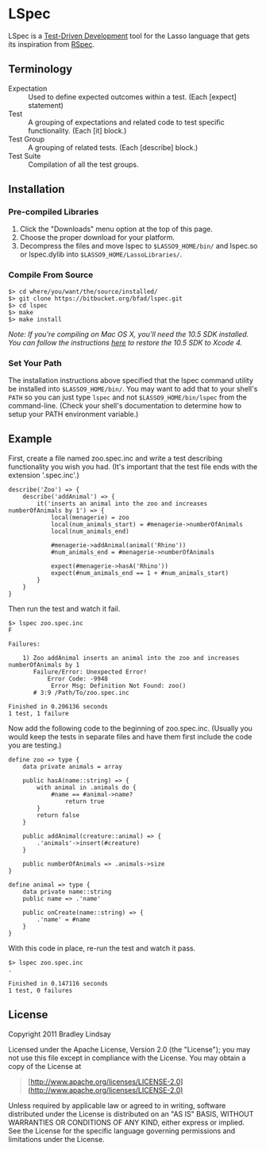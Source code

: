 LSpec
=====

LSpec is a [Test-Driven Development](http://en.wikipedia.org/wiki/Test-driven_development) tool for the Lasso language that gets its inspiration from [RSpec](https://github.com/rspec/rspec).


Terminology
-----------

<dl>
    <dt>Expectation</dt><dd>Used to define expected outcomes within a test. (Each [expect] statement)</dd>
    <dt>Test</dt><dd>A grouping of expectations and related code to test specific functionality. (Each [it] block.)</dd>
    <dt>Test Group</dt><dd>A grouping of related tests. (Each [describe] block.)</dd>
    <dt>Test Suite</dt><dd>Compilation of all the test groups.</dd>
</dl>


Installation
------------

### Pre-compiled Libraries

1. Click the "Downloads" menu option at the top of this page.
2. Choose the proper download for your platform.
3. Decompress the files and move lspec to `$LASSO9_HOME/bin/` and lspec.so or lspec.dylib into `$LASSO9_HOME/LassoLibraries/`.

### Compile From Source

    $> cd where/you/want/the/source/installed/
    $> git clone https://bitbucket.org/bfad/lspec.git
    $> cd lspec
    $> make
    $> make install

_Note: If you're compiling on Mac OS X, you'll need the 10.5 SDK installed. You can follow the instructions [here](http://hints.macworld.com/article.php?story=20110318050811544) to restore the 10.5 SDK to Xcode 4._

### Set Your Path

The installation instructions above specified that the lspec command utility be installed into `$LASSO9_HOME/bin/`. You may want to add that to your shell's `PATH` so you can just type `lspec` and not `$LASSO9_HOME/bin/lspec` from the command-line. (Check your shell's documentation to determine how to setup your PATH environment variable.)


Example
-------

First, create a file named zoo.spec.inc and write a test describing functionality you wish you had. (It's important that the test file ends with the extension '.spec.inc'.)

    describe('Zoo') => {
        describe('addAnimal') => {
            it('inserts an animal into the zoo and increases numberOfAnimals by 1') => {
                local(menagerie) = zoo
                local(num_animals_start) = #menagerie->numberOfAnimals
                local(num_animals_end)
                
                #menagerie->addAnimal(animal('Rhino'))
                #num_animals_end = #menagerie->numberOfAnimals
                
                expect(#menagerie->hasA('Rhino'))
                expect(#num_animals_end == 1 + #num_animals_start)
            }
        }
    }
    
Then run the test and watch it fail.

    $> lspec zoo.spec.inc
    F

    Failures:

        1) Zoo addAnimal inserts an animal into the zoo and increases numberOfAnimals by 1
           Failure/Error: Unexpected Error!
               Error Code: -9948
                Error Msg: Definition Not Found: zoo()
           # 3:9 /Path/To/zoo.spec.inc

    Finished in 0.206136 seconds
    1 test, 1 failure

Now add the following code to the beginning of zoo.spec.inc. (Usually you would keep the tests in separate files and have them first include the code you are testing.)
    
    define zoo => type {
        data private animals = array

        public hasA(name::string) => {
            with animal in .animals do {
                #name == #animal->name?
                    return true
            }
            return false
        }

        public addAnimal(creature::animal) => {
            .'animals'->insert(#creature)
        }

        public numberOfAnimals => .animals->size
    }

    define animal => type {
        data private name::string
        public name => .'name'

        public onCreate(name::string) => {
            .'name' = #name
        }
    }

With this code in place, re-run the test and watch it pass.

    $> lspec zoo.spec.inc
    .

    Finished in 0.147116 seconds
    1 test, 0 failures


License
-------

Copyright 2011 Bradley Lindsay

Licensed under the Apache License, Version 2.0 (the "License");
you may not use this file except in compliance with the License.
You may obtain a copy of the License at

>    [http://www.apache.org/licenses/LICENSE-2.0](http://www.apache.org/licenses/LICENSE-2.0)

Unless required by applicable law or agreed to in writing, software
distributed under the License is distributed on an "AS IS" BASIS,
WITHOUT WARRANTIES OR CONDITIONS OF ANY KIND, either express or implied.
See the License for the specific language governing permissions and
limitations under the License.
